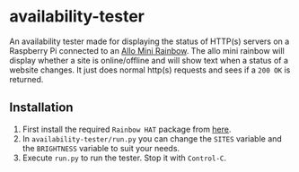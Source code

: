 # availability-tester
An availability tester made for displaying the status of HTTP(s) servers on a Raspberry Pi connected to an [Allo Mini Rainbow](https://thepihut.com/products/allo-mini-rainbow-phat-8x4-led-matrix). The allo mini rainbow will display whether a site is online/offline and will show text when a status of a website changes. It just does normal http(s) requests and sees if a ```200 OK``` is returned.

## Installation
1. First install the required ```Rainbow HAT``` package from [here](https://github.com/allocom/Rainbow-HAT).
2. In ```availability-tester/run.py``` you can change the ```SITES``` variable and the ```BRIGHTNESS``` variable to suit your needs.
3. Execute ```run.py``` to run the tester. Stop it with ```Control-C```.